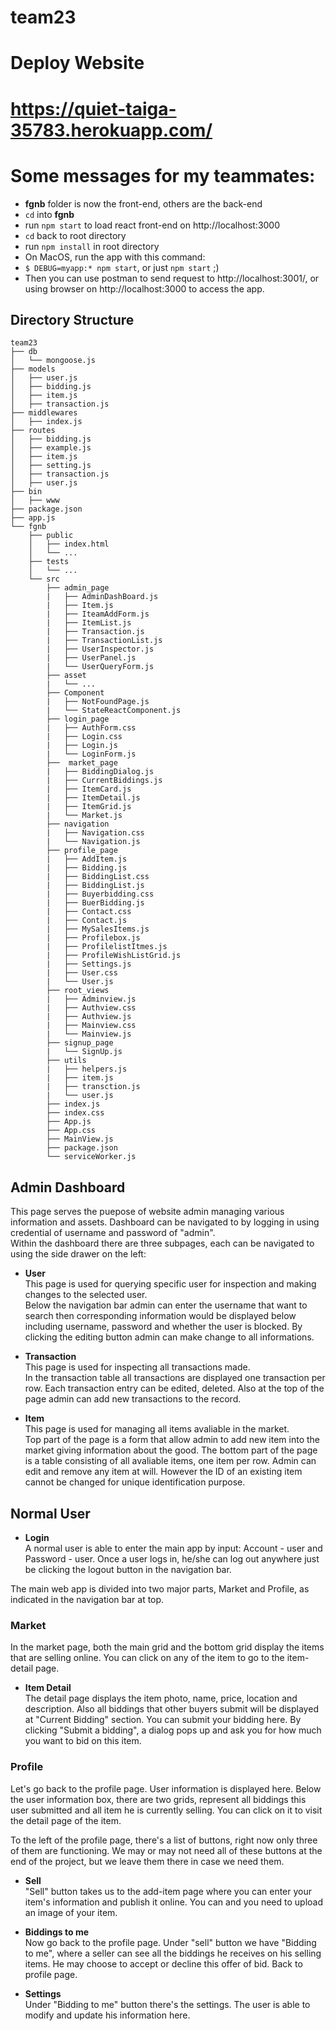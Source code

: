 # team23

# Deploy Website
# https://quiet-taiga-35783.herokuapp.com/

# Some messages for my teammates: 
- **fgnb** folder is now the front-end, others are the back-end
- `cd` into **fgnb**
- run `npm start` to load react front-end on http://localhost:3000
- `cd` back to root directory
- run `npm install` in root directory
- On MacOS, run the app with this command:
- `$ DEBUG=myapp:* npm start`, or just `npm start` ;)
- Then you can use postman to send request to http://localhost:3001/, or using browser on http://localhost:3000 to access the app.

## Directory Structure

```
team23
├── db
│   └── mongoose.js
├── models
│   ├── user.js
│   ├── bidding.js
│   ├── item.js
│   ├── transaction.js
├── middlewares
│   ├── index.js
├── routes
│   ├── bidding.js
│   ├── example.js
│   ├── item.js
│   ├── setting.js
│   ├── transaction.js
│   ├── user.js
├── bin
│   ├── www
├── package.json
├── app.js
└── fgnb
    ├── public
    │   ├── index.html
    │   └── ...
    ├── tests
    │   └── ...
    └── src
        ├── admin_page
        |   ├── AdminDashBoard.js
        |   ├── Item.js
        |   ├── IteamAddForm.js
        |   ├── ItemList.js
        |   ├── Transaction.js
        |   ├── TransactionList.js
        |   ├── UserInspector.js
        |   ├── UserPanel.js
        |   └── UserQueryForm.js 
        ├── asset
        |   └── ...
        ├── Component
        |   ├── NotFoundPage.js
        |   └── StateReactComponent.js
        ├── login_page
        |   ├── AuthForm.css
        |   ├── Login.css
        |   ├── Login.js
        |   └── LoginForm.js
        ├──  market_page
        |   ├── BiddingDialog.js
        |   ├── CurrentBiddings.js
        |   ├── ItemCard.js
        |   ├── ItemDetail.js
        |   ├── ItemGrid.js
        |   └── Market.js
        ├── navigation
        |   ├── Navigation.css
        |   └── Navigation.js
        ├── profile_page
        |   ├── AddItem.js
        |   ├── Bidding.js
        |   ├── BiddingList.css
        |   ├── BiddingList.js
        |   ├── Buyerbidding.css
        |   ├── BuerBidding.js
        |   ├── Contact.css
        |   ├── Contact.js
        |   ├── MySalesItems.js
        |   ├── Profilebox.js
        |   ├── ProfilelistItmes.js
        |   ├── ProfileWishListGrid.js
        |   ├── Settings.js
        |   ├── User.css
        |   └── User.js
        ├── root_views
        |   ├── Adminview.js
        |   ├── Authview.css
        |   ├── Authview.js
        |   ├── Mainview.css
        |   └── Mainview.js
        ├── signup_page
        |   └── SignUp.js
        ├── utils
        |   ├── helpers.js
        |   ├── item.js
        |   ├── transction.js
        |   └── user.js
        ├── index.js
        ├── index.css
        ├── App.js
        ├── App.css
        ├── MainView.js
        ├── package.json
        └── serviceWorker.js
```

## Admin Dashboard
This page serves the puepose of website admin managing various information and assets. Dashboard can be navigated to by logging in using credential of username and password of "admin".  
Within the dashboard there are three subpages, each can be navigated to using the side drawer on the left:

 - **User**  
 This page is used for querying specific user for inspection and making changes to the selected user.  
 Below the navigation bar admin can enter the username that want to search then corresponding information would be displayed below including username, password and whether the user is blocked. By clicking the editing button admin can make change to all informations.

 - **Transaction**  
 This page is used for inspecting all transactions made.  
 In the transaction table all transactions are displayed one transaction per row. Each transaction entry can be edited, deleted. Also at the top of the page admin can add new transactions to the record.

 - **Item**  
 This page is used for managing all items avaliable in the market.  
 Top part of the page is a form that allow admin to add new item into the market giving information about the good. The bottom part of the page is a table consisting of all avaliable items, one item per row. Admin can edit and remove any item at will. However the ID of an existing item cannot be changed for unique identification purpose.

 ## Normal User
  - **Login**  
A normal user is able to enter the main app by input: Account - user and Password - user. Once a user logs in, he/she can log out anywhere just be clicking the logout button in the navigation bar. 

The main web app is divided into two major parts, Market and Profile, as indicated in the navigation bar at top.   

### Market
In the market page, both the main grid and the bottom grid display the items that are selling online. You can click on any of the item to go to the item-detail page. 

 - **Item Detail**  
The detail page displays the item photo, name, price, location and description. Also all biddings that other buyers submit will be displayed at "Current Bidding" section. You can submit your bidding here. By clicking "Submit a bidding", a dialog pops up and ask you for how much you want to bid on this item. 

### Profile
Let's go back to the profile page. User information is displayed here. Below the user information box, there are two grids, represent all biddings this user submitted and all item he is currently selling. You can click on it to visit the detail page of the item. 

To the left of the profile page, there's a list of buttons, right now only three of them are functioning. We may or may not need all of these buttons at the end of the project, but we leave them there in case we need them. 

 - **Sell**  
"Sell" button takes us to the add-item page where you can enter your item's information and publish it online. You can and you need to upload an image of your item. 

 - **Biddings to me**  
Now go back to the profile page. Under "sell" button we have "Bidding to me", where a seller can see all the biddings he receives on his selling items. He may choose to accept or decline this offer of bid. Back to profile page. 

 - **Settings**  
Under "Bidding to me" button there's the settings. The user is able to modify and update his information here. 
